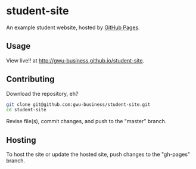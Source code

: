 # student-site

An example student website, hosted by [GitHub Pages](https://pages.github.com/).

## Usage

View live!! at http://gwu-business.github.io/student-site.

## Contributing

Download the repository, eh?

```` sh
git clone git@github.com:gwu-business/student-site.git
cd student-site
````

Revise file(s), commit changes, and push to the "master" branch.

## Hosting

To host the site or update the hosted site, push changes to the "gh-pages" branch.
